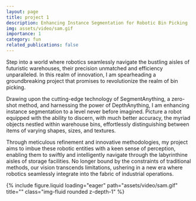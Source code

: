 ```yaml
---
layout: page
title: project 1
description: Enhancing Instance Segmentation for Robotic Bin Picking
img: assets/video/sam.gif
importance: 1
category: fun
related_publications: false
---
```

Step into a world where robotics seamlessly navigate the bustling aisles of futuristic warehouses, their precision unmatched and efficiency unparalleled. In this realm of innovation, I am spearheading a groundbreaking project that promises to revolutionize the realm of bin picking.

Drawing upon the cutting-edge technology of SegmentAnything, a zero-shot method, and harnessing the power of DepthAnything, I am enhancing instance segmentation to a level never before imagined. Picture a robot equipped with the ability to discern, with much better accuracy, the myriad objects nestled within warehouse bins, effortlessly distinguishing between items of varying shapes, sizes, and textures.

Through meticulous refinement and innovative methodologies, my project aims to imbue these robotic entities with a keen sense of perception, enabling them to swiftly and intelligently navigate through the labyrinthine aisles of storage facilities. No longer bound by the constraints of traditional methods, our vision transcends limitations, ushering in a new era where robotics seamlessly integrate into the fabric of industrial operations.


<div class="row">
    <div class="col-sm mt-3 mt-md-0">
        {% include figure.liquid loading="eager" path="assets/video/sam.gif" title="" class="img-fluid rounded z-depth-1" %}
    </div>
</div>


